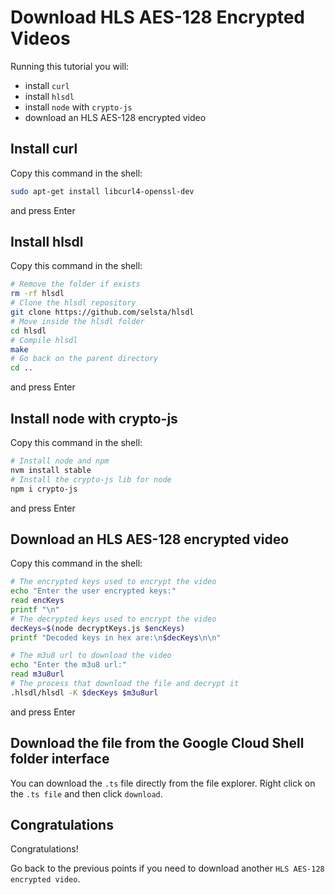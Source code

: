 # Download HLS AES-128 Encrypted Videos
Running this tutorial you will: 
- install `curl`
- install `hlsdl`
- install `node` with `crypto-js`
- download an HLS AES-128 encrypted video

## 

## Install curl
Copy this command in the shell:
```sh
sudo apt-get install libcurl4-openssl-dev
```
and press Enter

## Install hlsdl
Copy this command in the shell:
```sh
# Remove the folder if exists
rm -rf hlsdl
# Clone the hlsdl repository
git clone https://github.com/selsta/hlsdl
# Move inside the hlsdl folder
cd hlsdl
# Compile hlsdl
make
# Go back on the parent directory
cd ..
```
and press Enter

## Install node with crypto-js
Copy this command in the shell:
```sh
# Install node and npm
nvm install stable
# Install the crypto-js lib for node
npm i crypto-js
```
and press Enter

## Download an HLS AES-128 encrypted video
Copy this command in the shell:
```sh
# The encrypted keys used to encrypt the video
echo "Enter the user encrypted keys:"  
read encKeys
printf "\n"
# The decrypted keys used to encrypt the video
decKeys=$(node decryptKeys.js $encKeys)
printf "Decoded keys in hex are:\n$decKeys\n\n"

# The m3u8 url to download the video
echo "Enter the m3u8 url:"  
read m3u8url
# The process that download the file and decrypt it
.hlsdl/hlsdl -K $decKeys $m3u8url
```
and press Enter

## Download the file from the Google Cloud Shell folder interface
You can download the `.ts` file directly from the <walkthrough-editor-spotlight spotlightId="file-explorer">file explorer</walkthrough-editor-spotlight>.
Right click on the <walkthrough-editor-open-file filePath="000_hls_output.ts">`.ts file`</walkthrough-editor-open-file> and then click `download`.

## Congratulations
Congratulations!
<walkthrough-conclusion-trophy></walkthrough-conclusion-trophy>

Go back to the previous points if you need to download another `HLS AES-128 encrypted video`.